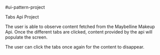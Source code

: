 #ui-pattern-project

Tabs Api Project

The user is able to observe content fetched from the Maybelline Makeup Api. Once the different tabs are clicked, content provided by the api will populate the screen. 

The user can click the tabs once again for the content to disappear.


